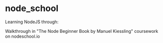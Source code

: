 node_school
===========

Learning NodeJS through:

Walkthrough in "The Node Beginner Book by Manuel Kiessling"
coursework on nodeschool.io
